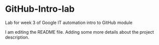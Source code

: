 # GitHub-Intro-lab
Lab for week 3 of Google IT automation intro to GitHub module

I am editing the README file. Adding some more details about the project description.
